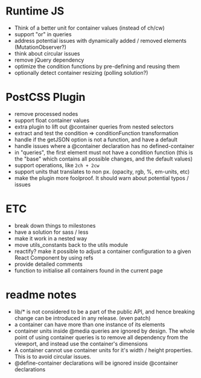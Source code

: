 # Runtime JS
- Think of a better unit for container values (instead of ch/cw)
- support "or" in queries
- address potential issues with dynamically added / removed elements (MutationObserver?)
- think about circular issues
- remove jQuery dependency
- optimize the condition functions by pre-defining and reusing them
- optionally detect container resizing (polling solution?)

# PostCSS Plugin
- remove processed nodes
- support float container values
- extra plugin to lift out @container queries from nested selectors 
- extract and test the condition => conditionFunction transformation
- handle if the getJSON option is not a function, and have a default
- handle issues where a @container declaration has no defined-container
- in "queries", the first element must not have a condition function
(this is the "base" which contains all possible changes, and the default values)
- support operations, like `2ch + 2cw`
- support units that translates to non px. (opacity, rgb, %, em-units, etc)
- make the plugin more foolproof. It should warn about potential typos / issues

# ETC
- break down things to milestones
- have a solution for sass / less
- make it work in a nested way
- move utils_constants back to the utils module
- reactify? make it possible to adjust a container configuration to a given React
Component by using refs
- provide detailed comments
- function to initialise all containers found in the current page

# readme notes
- lib/* is not considered to be a part of the public API, and hence breaking
change can be introduced in any release. (even patch)
- a container can have more than one instance of its elements
- container units inside @media queries are ignored by design. The whole point
of using container queries is to remove all dependency from the viewport, and
instead use the container's dimensions
- A container cannot use container units for it's width / height properties.
This is to avoid circular issues.
- @define-container declarations will be ignored inside @container declarations
